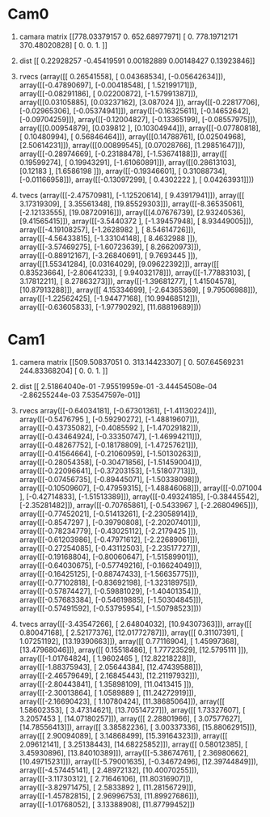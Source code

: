 # Cam0
1. camara matrix
[[778.03379157   0.         652.68977971]
 [  0.         778.19712171 370.48020828]
 [  0.           0.           1.        ]]

 2. dist
 [[ 0.22928257 -0.45419591  0.00182889  0.00148427  0.13923846]]

 3. rvecs
 (array([[ 0.26541558],
       [ 0.04368534],
       [-0.05642634]]), array([[-0.47890697],
       [-0.00418548],
       [ 1.52199171]]), array([[-0.08291186],
       [ 0.02200872],
       [-1.57991387]]), array([[0.03105885],
       [0.03237162],
       [3.087024  ]]), array([[-0.22817706],
       [-0.02965306],
       [-0.05374941]]), array([[-0.16325611],
       [-0.14652642],
       [-0.09704259]]), array([[-0.12004827],
       [-0.13365199],
       [-0.08557975]]), array([[0.00954879],
       [0.039812  ],
       [0.10304944]]), array([[-0.07780818],
       [ 0.10480994],
       [ 0.56846464]]), array([[0.14788761],
       [0.02504968],
       [2.50614231]]), array([[0.00899545],
       [0.07028766],
       [1.29851647]]), array([[-0.28974669],
       [-0.23188478],
       [-1.53674188]]), array([[ 0.19599274],
       [ 0.19943291],
       [-1.61060891]]), array([[0.28613103],
       [0.12183   ],
       [1.6586198 ]]), array([[-0.19346601],
       [ 0.31088734],
       [-0.01166958]]), array([[-0.13097299],
       [ 0.4302222 ],
       [ 0.04263931]]))

4. tvecs
(array([[-2.47570981],
       [-1.12520614],
       [ 9.43917941]]), array([[ 3.17319309],
       [ 3.35561348],
       [19.85529303]]), array([[-8.36535061],
       [-2.12133555],
       [19.08720916]]), array([[4.07676739],
       [2.93240536],
       [9.41565415]]), array([[-3.5440372 ],
       [-1.39457948],
       [ 8.93449005]]), array([[-4.19108257],
       [-1.2628982 ],
       [ 8.54614726]]), array([[-4.56433815],
       [-1.33104148],
       [ 8.4632988 ]]), array([[-3.57469275],
       [-1.60723639],
       [ 8.26620973]]), array([[-0.88912167],
       [-3.26840691],
       [ 9.7693445 ]]), array([[1.55341284],
       [0.03164029],
       [9.09622392]]), array([[ 0.83523664],
       [-2.80641233],
       [ 9.94032178]]), array([[-1.77883103],
       [ 3.17812211],
       [ 8.27863273]]), array([[-1.39681277],
       [ 1.41504578],
       [10.87913288]]), array([[ 4.15334699],
       [-2.64365369],
       [ 9.79506988]]), array([[-1.22562425],
       [-1.94477168],
       [10.99468512]]), array([[-0.63605833],
       [-1.97790292],
       [11.68819689]]))

# Cam1
1. camera matrix
[[509.50837051   0.         313.14423307]
 [  0.         507.64569231 244.83368204]
 [  0.           0.           1.        ]]

2. dist
[[ 2.51864040e-01 -7.95519959e-01 -3.44454508e-04 -2.86255244e-03
   7.53547597e-01]]

3. rvecs
array([[-0.64034181],
       [-0.67301361],
       [-1.41130224]]), array([[-0.5476795 ],
       [-0.59290272],
       [-1.48819607]]), array([[-0.43735082],
       [-0.4085592 ],
       [-1.47029182]]), array([[-0.43464924],
       [-0.33350747],
       [-1.46994211]]), array([[-0.48267752],
       [-0.18178809],
       [-1.47257621]]), array([[-0.41564664],
       [-0.21060959],
       [-1.50130263]]), array([[-0.28054358],
       [-0.30471856],
       [-1.51459004]]), array([[-0.22096641],
       [-0.37203153],
       [-1.51807713]]), array([[-0.07456735],
       [-0.89445071],
       [-1.50338098]]), array([[-0.10509607],
       [-0.47959315],
       [-1.48846068]]), array([[-0.071004  ],
       [-0.42714833],
       [-1.51513389]]), array([[-0.49324185],
       [-0.38445542],
       [-2.35281482]]), array([[-0.70765861],
       [-0.5433967 ],
       [-2.26804965]]), array([[-0.77452021],
       [-0.51413261],
       [-2.23058914]]), array([[-0.8547297 ],
       [-0.39790808],
       [-2.20207401]]), array([[-0.78234779],
       [-0.43025112],
       [-2.2179425 ]]), array([[-0.61203986],
       [-0.47971612],
       [-2.22689061]]), array([[-0.27254085],
       [-0.43112503],
       [-2.23517727]]), array([[-0.19168804],
       [-0.80060647],
       [-1.51589901]]), array([[-0.64030675],
       [-0.57749216],
       [-0.16624049]]), array([[-0.16425125],
       [-0.88747433],
       [-1.56635775]]), array([[-0.77102818],
       [-0.83692198],
       [-1.32318975]]), array([[-0.57874427],
       [-0.59881029],
       [-1.40401354]]), array([[-0.57683384],
       [-0.54619885],
       [-1.50304845]]), array([[-0.57491592],
       [-0.53795954],
       [-1.50798523]]))

4. tvecs
array([[-3.43547266],
       [ 2.64804032],
       [10.94307363]]), array([[ 0.80047168],
       [ 2.52177376],
       [12.01772787]]), array([[ 0.31107391],
       [ 1.07251192],
       [13.19390663]]), array([[ 0.77116904],
       [ 1.45997368],
       [13.47968046]]), array([[ 0.15518486],
       [ 1.77723529],
       [12.5795111 ]]), array([[-1.01764824],
       [ 1.9602465 ],
       [12.82218228]]), array([[-1.88375943],
       [ 2.05644384],
       [12.47439588]]), array([[-2.46579649],
       [ 2.16845443],
       [12.21197932]]), array([[-2.80443841],
       [ 1.35898109],
       [11.0413415 ]]), array([[-2.30013864],
       [ 1.0589889 ],
       [11.24272919]]), array([[-2.16690423],
       [ 1.10780424],
       [11.38685064]]), array([[ 1.58602353],
       [ 3.47314621],
       [13.70514727]]), array([[ 1.73327607],
       [ 3.2057453 ],
       [14.07180257]]), array([[ 2.28801966],
       [ 3.07577627],
       [14.78556413]]), array([[ 3.38582236],
       [ 3.00337336],
       [15.88062915]]), array([[ 2.90094089],
       [ 3.14868499],
       [15.39164323]]), array([[ 2.09612141],
       [ 3.25138443],
       [14.68225852]]), array([[ 0.58012385],
       [ 3.45930896],
       [13.84010389]]), array([[-5.38674761],
       [ 2.36980662],
       [10.49715231]]), array([[-5.79001635],
       [-0.34672496],
       [12.39744849]]), array([[-4.57445141],
       [ 2.48972132],
       [10.40070255]]), array([[-3.11730312],
       [ 2.71646106],
       [11.80316907]]), array([[-3.82971475],
       [ 2.5833892 ],
       [11.28156729]]), array([[-1.45782815],
       [ 2.96996753],
       [11.89927686]]), array([[-1.01768052],
       [ 3.13388908],
       [11.87799452]])